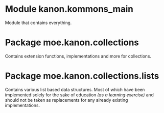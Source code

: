 # Module kanon.kommons_main

Module that contains everything.

# Package moe.kanon.collections

Contains extension functions, implementations and more for collections.

# Package moe.kanon.collections.lists

Contains various list based data structures. Most of which have been implemented solely for the sake of education *(as a learning exercise)* and should not be taken as replacements for any already existing implementations.
